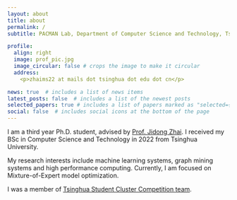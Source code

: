 ```yaml
---
layout: about
title: about
permalink: /
subtitle: PACMAN Lab, Department of Computer Science and Technology, Tsinghua University

profile:
  align: right
  image: prof_pic.jpg
  image_circular: false # crops the image to make it circular
  address: 
    <p>zhaims22 at mails dot tsinghua dot edu dot cn</p>

news: true  # includes a list of news items
latest_posts: false  # includes a list of the newest posts
selected_papers: true # includes a list of papers marked as "selected={true}"
social: false  # includes social icons at the bottom of the page
---
```


I am a third year Ph.D. student, advised by [Prof. Jidong Zhai](https://pacman.cs.tsinghua.edu.cn/~zjd/).
I received my BSc in Computer Science and Technology in 2022 from Tsinghua University.

My research interests include machine learning systems, graph mining systems and high performance computing.
Currently, I am focused on Mixture-of-Expert model optimization.

I was a member of [Tsinghua Student Cluster Competition team](https://sc.team/).

<!-- Write your biography here. Tell the world about yourself. Link to your favorite [subreddit](http://reddit.com). You can put a picture in, too. The code is already in, just name your picture `prof_pic.jpg` and put it in the `img/` folder.

Put your address / P.O. box / other info right below your picture. You can also disable any of these elements by editing `profile` property of the YAML header of your `_pages/about.md`. Edit `_bibliography/papers.bib` and Jekyll will render your [publications page](/al-folio/publications/) automatically.

Link to your social media connections, too. This theme is set up to use [Font Awesome icons](http://fortawesome.github.io/Font-Awesome/) and [Academicons](https://jpswalsh.github.io/academicons/), like the ones below. Add your Facebook, Twitter, LinkedIn, Google Scholar, or just disable all of them. -->
